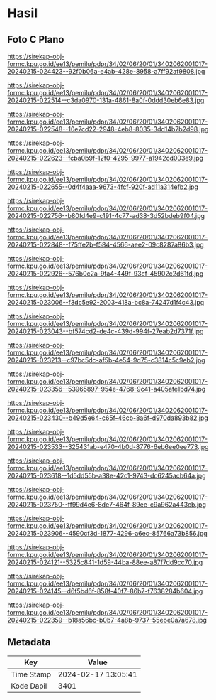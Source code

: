 # Hasil

## Foto C Plano

https://sirekap-obj-formc.kpu.go.id/ee13/pemilu/pdpr/34/02/06/20/01/3402062001017-20240215-024423--92f0b06a-e4ab-428e-8958-a7ff92af9808.jpg

https://sirekap-obj-formc.kpu.go.id/ee13/pemilu/pdpr/34/02/06/20/01/3402062001017-20240215-022514--c3da0970-131a-4861-8a0f-0ddd30eb6e83.jpg

https://sirekap-obj-formc.kpu.go.id/ee13/pemilu/pdpr/34/02/06/20/01/3402062001017-20240215-022548--10e7cd22-2948-4eb8-8035-3dd14b7b2d98.jpg

https://sirekap-obj-formc.kpu.go.id/ee13/pemilu/pdpr/34/02/06/20/01/3402062001017-20240215-022623--fcba0b9f-12f0-4295-9977-a1942cd003e9.jpg

https://sirekap-obj-formc.kpu.go.id/ee13/pemilu/pdpr/34/02/06/20/01/3402062001017-20240215-022655--0d4f4aaa-9673-4fcf-920f-ad11a314efb2.jpg

https://sirekap-obj-formc.kpu.go.id/ee13/pemilu/pdpr/34/02/06/20/01/3402062001017-20240215-022756--b80fd4e9-c191-4c77-ad38-3d52bdeb9f04.jpg

https://sirekap-obj-formc.kpu.go.id/ee13/pemilu/pdpr/34/02/06/20/01/3402062001017-20240215-022848--f75ffe2b-f584-4566-aee2-09c8287a86b3.jpg

https://sirekap-obj-formc.kpu.go.id/ee13/pemilu/pdpr/34/02/06/20/01/3402062001017-20240215-022926--576b0c2a-9fa4-449f-93cf-45902c2d61fd.jpg

https://sirekap-obj-formc.kpu.go.id/ee13/pemilu/pdpr/34/02/06/20/01/3402062001017-20240215-023006--f3dc5e92-2003-418a-bc8a-74247d1f4c43.jpg

https://sirekap-obj-formc.kpu.go.id/ee13/pemilu/pdpr/34/02/06/20/01/3402062001017-20240215-023043--bf574cd2-de4c-439d-994f-27eab2d7371f.jpg

https://sirekap-obj-formc.kpu.go.id/ee13/pemilu/pdpr/34/02/06/20/01/3402062001017-20240215-023213--c97bc5dc-af5b-4e54-9d75-c3814c5c9eb2.jpg

https://sirekap-obj-formc.kpu.go.id/ee13/pemilu/pdpr/34/02/06/20/01/3402062001017-20240215-023356--53965897-954e-4768-9c41-a405afe1bd74.jpg

https://sirekap-obj-formc.kpu.go.id/ee13/pemilu/pdpr/34/02/06/20/01/3402062001017-20240215-023430--b49d5e64-c65f-46cb-8a6f-d970da893b82.jpg

https://sirekap-obj-formc.kpu.go.id/ee13/pemilu/pdpr/34/02/06/20/01/3402062001017-20240215-023533--325431ab-e470-4b0d-8776-6eb6ee0ee773.jpg

https://sirekap-obj-formc.kpu.go.id/ee13/pemilu/pdpr/34/02/06/20/01/3402062001017-20240215-023618--1d5dd55b-a38e-42c1-9743-dc6245acb64a.jpg

https://sirekap-obj-formc.kpu.go.id/ee13/pemilu/pdpr/34/02/06/20/01/3402062001017-20240215-023750--ff99d4e6-8de7-464f-89ee-c9a962a443cb.jpg

https://sirekap-obj-formc.kpu.go.id/ee13/pemilu/pdpr/34/02/06/20/01/3402062001017-20240215-023906--4590cf3d-1877-4296-a6ec-85766a73b856.jpg

https://sirekap-obj-formc.kpu.go.id/ee13/pemilu/pdpr/34/02/06/20/01/3402062001017-20240215-024121--5325c841-1d59-44ba-88ee-a87f7dd9cc70.jpg

https://sirekap-obj-formc.kpu.go.id/ee13/pemilu/pdpr/34/02/06/20/01/3402062001017-20240215-024145--d6f5bd6f-858f-40f7-86b7-f7638284b604.jpg

https://sirekap-obj-formc.kpu.go.id/ee13/pemilu/pdpr/34/02/06/20/01/3402062001017-20240215-022359--b18a56bc-b0b7-4a8b-9737-55ebe0a7a678.jpg


## Metadata

| Key        | Value               |
| ---------- | ------------------- |
| Time Stamp | 2024-02-17 13:05:41 |
| Kode Dapil | 3401                |



